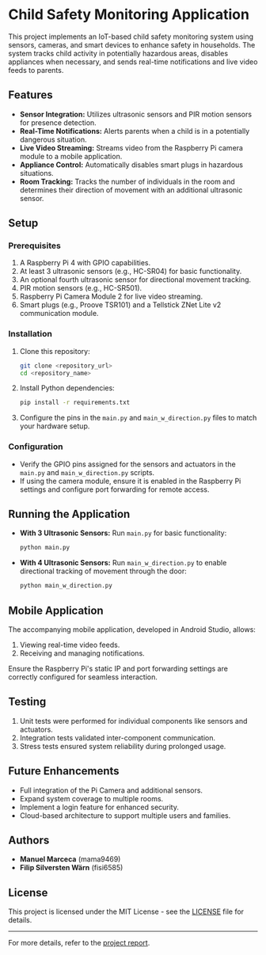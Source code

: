# Child Safety Monitoring Application

This project implements an IoT-based child safety monitoring system using sensors, cameras, and smart devices to enhance safety in households. The system tracks child activity in potentially hazardous areas, disables appliances when necessary, and sends real-time notifications and live video feeds to parents.

## Features
- **Sensor Integration:** Utilizes ultrasonic sensors and PIR motion sensors for presence detection.
- **Real-Time Notifications:** Alerts parents when a child is in a potentially dangerous situation.
- **Live Video Streaming:** Streams video from the Raspberry Pi camera module to a mobile application.
- **Appliance Control:** Automatically disables smart plugs in hazardous situations.
- **Room Tracking:** Tracks the number of individuals in the room and determines their direction of movement with an additional ultrasonic sensor.

## Setup

### Prerequisites
1. A Raspberry Pi 4 with GPIO capabilities.
2. At least 3 ultrasonic sensors (e.g., HC-SR04) for basic functionality.
3. An optional fourth ultrasonic sensor for directional movement tracking.
4. PIR motion sensors (e.g., HC-SR501).
5. Raspberry Pi Camera Module 2 for live video streaming.
6. Smart plugs (e.g., Proove TSR101) and a Tellstick ZNet Lite v2 communication module.

### Installation
1. Clone this repository:
    ```bash
    git clone <repository_url>
    cd <repository_name>
    ```
2. Install Python dependencies:
    ```bash
    pip install -r requirements.txt
    ```
3. Configure the pins in the `main.py` and `main_w_direction.py` files to match your hardware setup.

### Configuration
- Verify the GPIO pins assigned for the sensors and actuators in the `main.py` and `main_w_direction.py` scripts.
- If using the camera module, ensure it is enabled in the Raspberry Pi settings and configure port forwarding for remote access.

## Running the Application

- **With 3 Ultrasonic Sensors:**
  Run `main.py` for basic functionality:
  ```bash
  python main.py
  ```
- **With 4 Ultrasonic Sensors:**
  Run `main_w_direction.py` to enable directional tracking of movement through the door:
  ```bash
  python main_w_direction.py
  ```

## Mobile Application
The accompanying mobile application, developed in Android Studio, allows:
1. Viewing real-time video feeds.
2. Receiving and managing notifications.

Ensure the Raspberry Pi's static IP and port forwarding settings are correctly configured for seamless interaction.

## Testing
1. Unit tests were performed for individual components like sensors and actuators.
2. Integration tests validated inter-component communication.
3. Stress tests ensured system reliability during prolonged usage.

## Future Enhancements
- Full integration of the Pi Camera and additional sensors.
- Expand system coverage to multiple rooms.
- Implement a login feature for enhanced security.
- Cloud-based architecture to support multiple users and families.

## Authors
- **Manuel Marceca** (mama9469)
- **Filip Silversten Wärn** (fisi6585)

## License
This project is licensed under the MIT License - see the [LICENSE](LICENSE.md) file for details.

---

For more details, refer to the [project report](Child_Safety_Monitoring_Application-Report.pdf).
